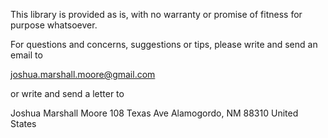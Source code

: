This library is provided as is, with no warranty or promise of fitness for purpose whatsoever.

For questions and concerns, suggestions or tips, please 
write and send an email to 

joshua.marshall.moore@gmail.com

or write and send a letter to

Joshua Marshall Moore
108 Texas Ave
Alamogordo, NM 88310
United States
